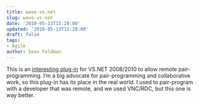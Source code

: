```yaml
---
title: wave-vs.net
slug: wave-vs-net
date: '2010-05-13T15:28:00'
updated: '2010-05-13T15:28:00'
draft: false
tags:
- Agile
author: Sean Feldman
---
```



This is an [interesting plug-in](http://www.wave-vs.net) for VS.NET 2008/2010 to allow remote pair-programming. I’m a big advocate for pair-programming and collaborative work, so this plug-in has its place in the real world. I used to pair-program with a developer that was remote, and we used VNC/RDC, but this one is way better.


